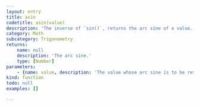 ```yaml
---
layout: entry
title: asin
codetitle: asin(value)
description: 'The inverse of `sin()`, returns the arc sine of a value. This function expects the values in the range of `-1` to `1` and values are returned in the range `0` to `PI` (`3.1415927`).'
category: Math
subcategory: Trigonometry
returns:
    name: null
    description: 'The arc sine.'
    type: [Number]
parameters:
    - {name: value, description: 'The value whose arc sine is to be returned.', optional: false, type: [Number]}
kind: function
todo: null
examples: []

---
```

